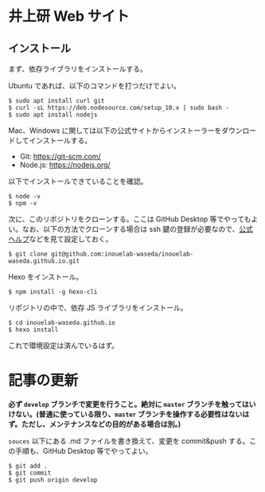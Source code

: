 # 井上研 Web サイト
## インストール
まず、依存ライブラリをインストールする。

Ubuntu であれば、以下のコマンドを打つだけでよい。

```
$ sudo apt install curl git
$ curl -sL https://deb.nodesource.com/setup_10.x | sudo bash -
$ sudo apt install nodejs
```

Mac、Windows に関しては以下の公式サイトからインストーラーをダウンロードしてインストールする。

- Git: https://git-scm.com/
- Node.js: https://nodejs.org/


以下でインストールできていることを確認。

```
$ node -v
$ npm -v
```

次に、このリポジトリをクローンする。ここは GitHub Desktop 等でやってもよい。なお、以下の方法でクローンする場合は ssh 鍵の登録が必要なので、[公式ヘルプ](https://help.github.com/en/articles/connecting-to-github-with-ssh)などを見て設定しておく。

```
$ git clone git@github.com:inouelab-waseda/inouelab-waseda.github.io.git
```

Hexo をインストール。

```
$ npm install -g hexo-cli
```

リポジトリの中で、依存 JS ライブラリをインストール。

```
$ cd inouelab-waseda.github.io
$ hexo install
```

これで環境設定は済んでいるはず。

# 記事の更新
**必ず `develop` ブランチで変更を行うこと。絶対に `master` ブランチを触ってはいけない。(普通に使っている限り、`master` ブランチを操作する必要性はないはず。ただし、メンテナンスなどの目的がある場合は別。)**

`souces` 以下にある .md ファイルを書き換えて、変更を commit&push する。この手順も、GitHub Desktop 等でやってよい。

```
$ git add .
$ git commit
$ git push origin develop
```




